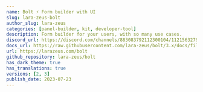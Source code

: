 ```yaml
---
name: Bolt ⚡️ Form builder with UI
slug: lara-zeus-bolt
author_slug: lara-zeus
categories: [panel-builder, kit, developer-tool]
description: Form builder for your users, with so many use cases.
discord_url: https://discord.com/channels/883083792112300104/1121563279668555897
docs_url: https://raw.githubusercontent.com/lara-zeus/bolt/3.x/docs/filament.md
url: https://larazeus.com/bolt
github_repository: lara-zeus/bolt
has_dark_theme: true
has_translations: true
versions: [2, 3]
publish_date: 2023-07-23
---
```

